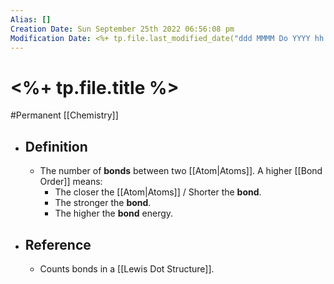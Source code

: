 ```yaml
---
Alias: []
Creation Date: Sun September 25th 2022 06:56:08 pm 
Modification Date: <%+ tp.file.last_modified_date("ddd MMMM Do YYYY hh:mm:ss a") %>
---
```

# <%+ tp.file.title %>
#Permanent [[Chemistry]]

- ## Definition
	- The number of **bonds** between two [[Atom|Atoms]]. A higher [[Bond Order]] means:
		- The closer the [[Atom|Atoms]] / Shorter the **bond**.
		- The stronger the **bond**.
		- The higher the **bond** energy.
- ## Reference
	- Counts bonds in a [[Lewis Dot Structure]].